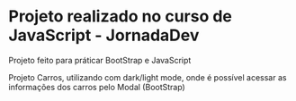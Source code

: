 # Projeto realizado no curso de JavaScript - JornadaDev


<p>Projeto feito para práticar BootStrap e JavaScript <br></p>
<p>Projeto Carros, utilizando com dark/light mode, onde é possível acessar as informações dos carros pelo Modal (BootStrap)</p>